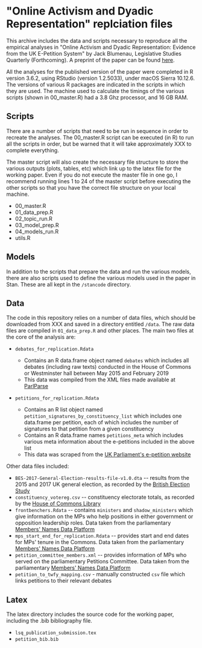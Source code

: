 # "Online Activism and Dyadic Representation" replciation files

This archive includes the data and scripts necessary to reproduce all the empirical analyses in "Online Activism and Dyadic Representation: Evidence from the UK E-Petition System" by Jack Blumenau, Legislative Studies Quarterly (Forthcoming). A preprint of the paper can be found [here](https://www.jackblumenau.com/papers/petitions.pdf).

All the analyses for the published version of the paper were completed in R version 3.6.2, using RStudio (version 1.2.5033), under macOS Sierra 10.12.6. The versions of various R packages are indicated in the scripts in which they are used. The machine used to calculate the timings of the various scripts (shown in 00_master.R) had a 3.8 Ghz processor, and 16 GB RAM.

## Scripts

There are a number of scripts that need to be run in sequence in order to recreate the analyses. The 00_master.R script can be executed (in R) to run all the scripts in order, but be warned that it will take approximately XXX to complete everything.

The master script will also create the necessary file structure to store the various outputs (plots, tables, etc) which link up to the latex file for the working paper. Even if you do not execute the master file in one go, I recommend running lines 1 to 24 of the master script before executing the other scripts so that you have the correct file structure on your local machine.

* 00_master.R
* 01_data_prep.R
* 02_topic_run.R
* 03_model_prep.R
* 04_models_run.R
* utils.R

## Models

In addition to the scripts that prepare the data and run the various models, there are also scripts used to define the various models used in the paper in Stan. These are all kept in the `/stancode` directory.

## Data

The code in this repository relies on a number of data files, which should be downloaded from XXX and saved in a directory entitled `/data`. The raw data files are compiled in `01_data_prep.R` and other places. The main two files at the core of the analysis are:

* `debates_for_replication.Rdata`

    - Contains an R data.frame object named `debates` which includes all debates (including raw texts) conducted in the House of Commons or Westminster hall between May 2015 and February 2019
    - This data was compiled from the XML files made available at [ParlParse](http://parser.theyworkforyou.com/hansard.html)

* `petitions_for_replication.Rdata`
  
    - Contains an R list object named `petition_signatures_by_constituency_list` which includes one data.frame per petition, each of which includes the number of signatures to that petition from a given constituency
    - Contains an R data.frame names `petitions_meta` which includes various meta information about the e-petitions included in the above list
    - This data was scraped from the [UK Parliament's e-petition website](https://petition.parliament.uk)

Other data files included:

* `BES-2017-General-Election-results-file-v1.0.dta` -- results from the 2015 and 2017 UK general election, as recorded by the [British Election Study](https://www.britishelectionstudy.com/data-objects/linked-data/)
* `constituency_votereg.csv` -- constituency electorate totals, as recorded by the [House of Commons Library](https://commonslibrary.parliament.uk/parliament-and-elections/elections-elections/uk-elections/constituency-data-electorates/)
* `frontbenchers.Rdata` -- contains `ministers` and `shadow_ministers` which give information on the MPs who help positions in either government or opposition leadership roles. Data taken from the parliamentary [Members' Names Data Platform](http://data.parliament.uk/membersdataplatform/memberquery.aspx)
* `mps_start_end_for_replication.Rdata` -- provides start and end dates for MPs' tenure in the Commons. Data taken from the parliamentary [Members' Names Data Platform](http://data.parliament.uk/membersdataplatform/memberquery.aspx)
* `petition_committee_members.xml` -- provides information of MPs who served on the parliamentary Petitions Committee. Data taken from the parliamentary [Members' Names Data Platform](http://data.parliament.uk/membersdataplatform/memberquery.aspx)
* `petition_to_twfy_mapping.csv` - manually constructed `csv` file which links petitions to their relevant debates

## Latex

The latex directory includes the source code for the working paper, including the .bib bibliography file. 

* `lsq_publication_submission.tex`
* `petition_bib.bib`


  